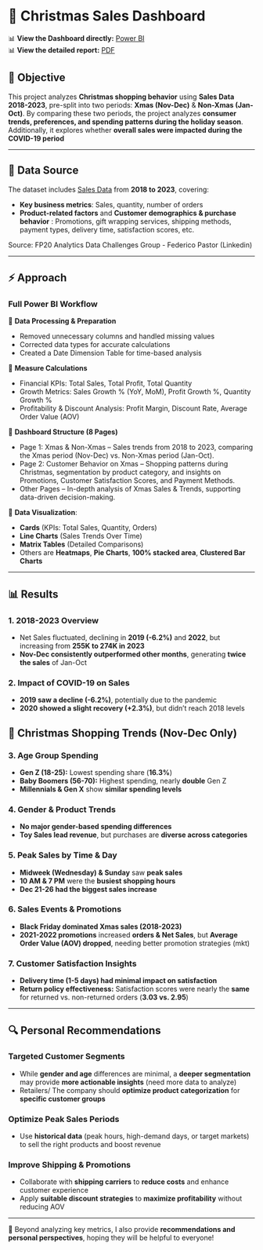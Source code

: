 # 🎅 Christmas Sales Dashboard

📊 **View the Dashboard directly:** [Power BI](https://app.powerbi.com/view?r=eyJrIjoiY2JkMjMyNjQtYzYyMS00ZTk2LWE1YjktMGFmOTYzOWYyYTk3IiwidCI6ImNiNDg0NDZlLTkwZTYtNGJmMS04MjViLTQwZTQ4ZmNjOWZmNiJ9)  
📊 **View the detailed report:** [PDF](https://github.com/ngthuylinh3003/Christmas_Sales_Dashboard_Power_BI/blob/aafb3fee33a3118d09e2c933a61ab0c35ad3e9bd/CHRISTMAS%20SALES%20ANALYSIS_final.pdf)

## 📌 Objective 
This project analyzes **Christmas shopping behavior** using **Sales Data 2018-2023**, pre-split into two periods: **Xmas (Nov-Dec)** & **Non-Xmas (Jan-Oct)**. By comparing these two periods, the project analyzes **consumer trends, preferences, and spending patterns during the holiday season**. Additionally, it explores whether **overall sales were impacted during the COVID-19 period**

---

## 📂 Data Source  
The dataset includes [Sales Data](https://docs.google.com/spreadsheets/d/1IL0g5q5ObrcN3wGzU2eMZyBGNtuubVzcDPG1w3q-dc8/edit?usp=sharing)  from **2018 to 2023**, covering:  
- **Key business metrics**: Sales, quantity, number of orders  
- **Product-related factors** and **Customer demographics & purchase behavior** : Promotions, gift wrapping services, shipping methods, payment types, delivery time, satisfaction scores, etc. 

Source: FP20 Analytics Data Challenges Group - Federico Pastor  (Linkedin)

---

## ⚡ Approach

### Full Power BI Workflow  
📌 **Data Processing & Preparation**
+ Removed unnecessary columns and handled missing values
+ Corrected data types for accurate calculations
+ Created a Date Dimension Table for time-based analysis

📌 **Measure Calculations**
+ Financial KPIs: Total Sales, Total Profit, Total Quantity
+ Growth Metrics: Sales Growth % (YoY, MoM), Profit Growth %, Quantity Growth %
+ Profitability & Discount Analysis: Profit Margin, Discount Rate, Average Order Value (AOV)

📌 **Dashboard Structure (8 Pages)**
+ Page 1: Xmas & Non-Xmas – Sales trends from 2018 to 2023, comparing the Xmas period (Nov-Dec) vs. Non-Xmas period (Jan-Oct).
+ Page 2: Customer Behavior on Xmas – Shopping patterns during Christmas, segmentation by product category, and insights on Promotions, Customer Satisfaction Scores, and Payment Methods.
+ Other Pages – In-depth analysis of Xmas Sales & Trends, supporting data-driven decision-making.

📌 **Data Visualization**:  
+ **Cards** (KPIs: Total Sales, Quantity, Orders)  
+ **Line Charts** (Sales Trends Over Time)     
+ **Matrix Tables** (Detailed Comparisons)
+ Others are **Heatmaps**, **Pie Charts**, **100% stacked area**, **Clustered Bar Charts**

---

## 📊 Results   

### 1. 2018-2023 Overview  
- Net Sales fluctuated, declining in **2019 (-6.2%)** and **2022**, but increasing from **255K to 274K in 2023**  
- **Nov-Dec consistently outperformed other months**, generating **twice the sales** of Jan-Oct  

### 2. Impact of **COVID-19** on Sales  
- **2019 saw a decline (-6.2%)**, potentially due to the pandemic  
- **2020 showed a slight recovery (+2.3%)**, but didn’t reach 2018 levels  

## 🎄 Christmas Shopping Trends (Nov-Dec Only)  

### 3. Age Group Spending  
- **Gen Z (18-25):** Lowest spending share (**16.3%**)  
- **Baby Boomers (56-70):** Highest spending, nearly **double** Gen Z  
- **Millennials & Gen X** show **similar spending levels**  

### 4. Gender & Product Trends  
- **No major gender-based spending differences**  
- **Toy Sales lead revenue**, but purchases are **diverse across categories**  

### 5. Peak Sales by Time & Day  
- **Midweek (Wednesday) & Sunday** saw **peak sales**  
- **10 AM & 7 PM** were the **busiest shopping hours**  
- **Dec 21-26 had the biggest sales increase**  

### 6. Sales Events & Promotions  
- **Black Friday dominated Xmas sales (2018-2023)**  
- **2021-2022 promotions** increased **orders & Net Sales**, but **Average Order Value (AOV) dropped**, needing better promotion strategies (mkt) 

### 7. Customer Satisfaction Insights  
- **Delivery time (1-5 days) had minimal impact on satisfaction**  
- **Return policy effectiveness:** Satisfaction scores were nearly the **same** for returned vs. non-returned orders (**3.03 vs. 2.95**)  

---

## 🔍 Personal Recommendations  
### Targeted Customer Segments  
- While **gender and age** differences are minimal, a **deeper segmentation** may provide **more actionable insights**  (need more data to analyze)
- Retailers/ The company should **optimize product categorization** for **specific customer groups**  

### Optimize Peak Sales Periods  
- Use **historical data** (peak hours, high-demand days, or target markets) to sell the right products and boost revenue  

### Improve Shipping & Promotions  
- Collaborate with **shipping carriers** to **reduce costs** and enhance customer experience  
- Apply **suitable discount strategies** to **maximize profitability** without reducing AOV

---

📌 Beyond analyzing key metrics, I also provide **recommendations and personal perspectives**, hoping they will be helpful to everyone! 


